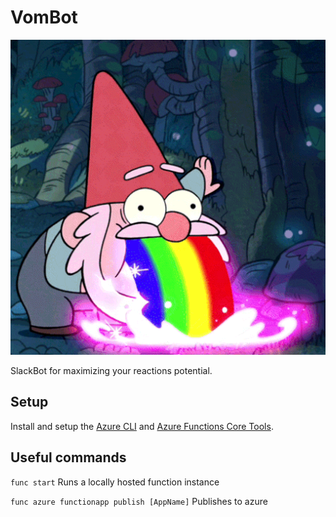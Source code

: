 # VomBot

![Gnome vomiting rainbows](./logo.gif)

SlackBot for maximizing your reactions potential.

## Setup

Install and setup the [Azure CLI](https://docs.microsoft.com/en-us/cli/azure/install-azure-cli?view=azure-cli-latest) and [Azure Functions Core Tools](https://github.com/Azure/azure-functions-core-tools).

## Useful commands

`func start` Runs a locally hosted function instance

`func azure functionapp publish [AppName]` Publishes to azure
